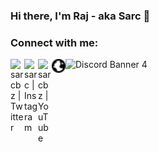### Hi there, I'm Raj - aka Sarc 👋

### Connect with me:

[<img align="left" alt="sarcbz | Twitter" width="22px" src="https://cdn.jsdelivr.net/npm/simple-icons@v3/icons/twitter.svg" />][twitter]
[<img align="left" alt="sarc | Instagram" width="22px" src="https://cdn.jsdelivr.net/npm/simple-icons@v3/icons/instagram.svg" />][instagram]
[<img align="left" alt="sarcbz | YouTube" width="22px" src="https://cdn.jsdelivr.net/npm/simple-icons@v3/icons/youtube.svg" />][youtube]
[<img align="left" alt="https://fgbot.xyz/" width="22px" src="https://raw.githubusercontent.com/iconic/open-iconic/master/svg/globe.svg" />][website]
<img src="https://discordapp.com/api/guilds/744617382672072794/widget.png?style=banner4" alt="Discord Banner 4"/>

<br />

[website]: https://fgbot.xyz/
[twitter]: https://twitter.com/SarcBZ
[youtube]: https://youtube.com/sarcbz
[instagram]: https://instagram.com/sarc
